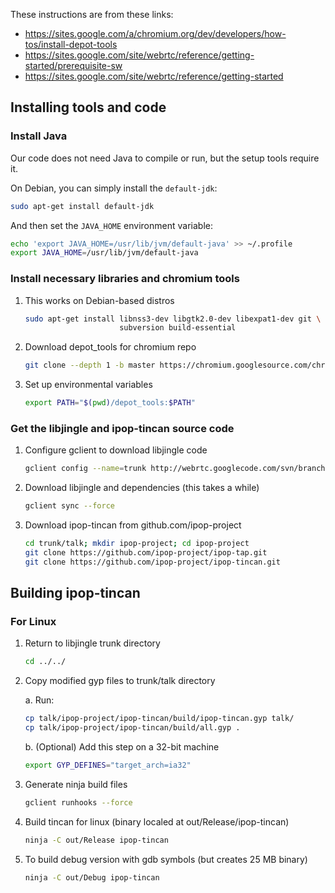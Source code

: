 These instructions are from these links:

-   https://sites.google.com/a/chromium.org/dev/developers/how-tos/install-depot-tools
-   https://sites.google.com/site/webrtc/reference/getting-started/prerequisite-sw
-   https://sites.google.com/site/webrtc/reference/getting-started

## Installing tools and code

### Install Java

Our code does not need Java to compile or run, but the setup tools require it.

On Debian, you can simply install the `default-jdk`:

```bash
sudo apt-get install default-jdk
```

And then set the `JAVA_HOME` environment variable:

```bash
echo 'export JAVA_HOME=/usr/lib/jvm/default-java' >> ~/.profile
export JAVA_HOME=/usr/lib/jvm/default-java
```

### Install necessary libraries and chromium tools

1.  This works on Debian-based distros

    ```bash
    sudo apt-get install libnss3-dev libgtk2.0-dev libexpat1-dev git \
                         subversion build-essential
    ```

2.  Download depot_tools for chromium repo

    ```bash
    git clone --depth 1 -b master https://chromium.googlesource.com/chromium/tools/depot_tools.git
    ```

3.  Set up environmental variables

    ```bash
    export PATH="$(pwd)/depot_tools:$PATH"
    ```

### Get the libjingle and ipop-tincan source code

1.  Configure gclient to download libjingle code

    ```bash
    gclient config --name=trunk http://webrtc.googlecode.com/svn/branches/3.44
    ```

2.  Download libjingle and dependencies (this takes a while)

    ```bash
    gclient sync --force
    ```

3.  Download ipop-tincan from github.com/ipop-project

    ```bash
    cd trunk/talk; mkdir ipop-project; cd ipop-project
    git clone https://github.com/ipop-project/ipop-tap.git
    git clone https://github.com/ipop-project/ipop-tincan.git
    ```

## Building ipop-tincan

### For Linux

1.  Return to libjingle trunk directory

    ```bash
    cd ../../
    ```

2.  Copy modified gyp files to trunk/talk directory

    a.  Run:

    ```bash
    cp talk/ipop-project/ipop-tincan/build/ipop-tincan.gyp talk/
    cp talk/ipop-project/ipop-tincan/build/all.gyp .
    ```

    b.  (Optional) Add this step on a 32-bit machine

    ```bash
    export GYP_DEFINES="target_arch=ia32"
    ```

3.  Generate ninja build files

    ```bash
    gclient runhooks --force
    ```

4.  Build tincan for linux (binary localed at out/Release/ipop-tincan)

    ```bash
    ninja -C out/Release ipop-tincan
    ```

5.  To build debug version with gdb symbols (but creates 25 MB binary)

    ```bash
    ninja -C out/Debug ipop-tincan
    ```
